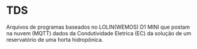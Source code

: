 # TDS
Arquivos de programas baseados no LOLIN(WEMOS) D1 MINI que postam na nuvem (MQTT) dados da Condutividade Eletrica (EC) da solução de um reservatório de uma horta hidropônica.
